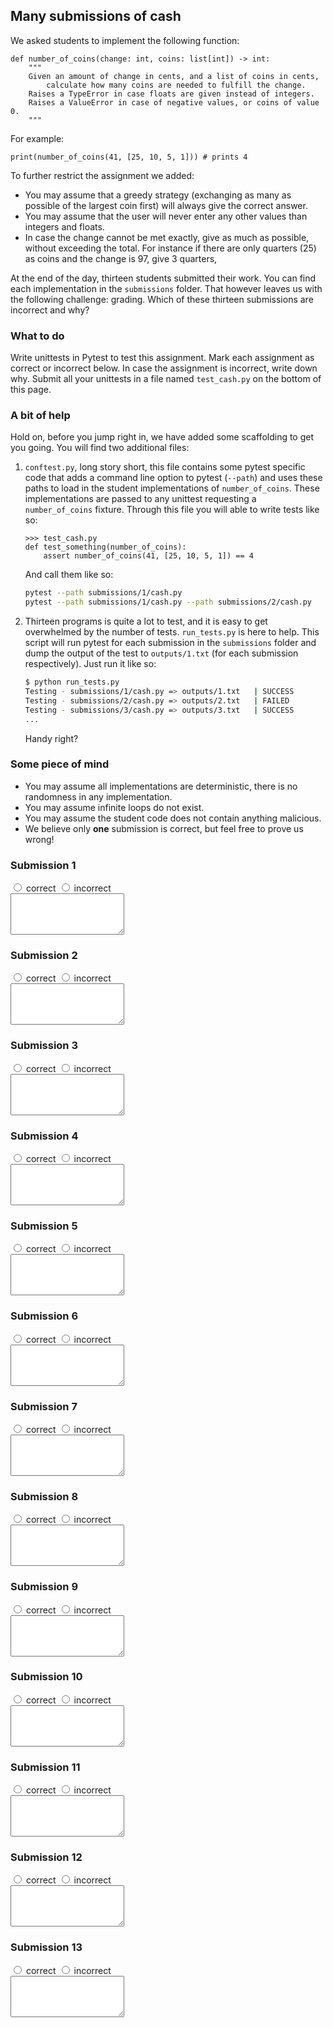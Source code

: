 ## Many submissions of cash

We asked students to implement the following function:

```Py
def number_of_coins(change: int, coins: list[int]) -> int:
    """
    Given an amount of change in cents, and a list of coins in cents,
        calculate how many coins are needed to fulfill the change.
    Raises a TypeError in case floats are given instead of integers.
    Raises a ValueError in case of negative values, or coins of value 0.
    """
```

For example:

```Py
print(number_of_coins(41, [25, 10, 5, 1])) # prints 4
```

To further restrict the assignment we added:

* You may assume that a greedy strategy (exchanging as many as possible of the largest coin first) will always give the correct answer.
* You may assume that the user will never enter any other values than integers and floats.
* In case the change cannot be met exactly, give as much as possible, without exceeding the total. For instance if there are only quarters (25) as coins and the change is 97, give 3 quarters,

At the end of the day, thirteen students submitted their work. You can find each implementation in the `submissions` folder. That however leaves us with the following challenge: grading. Which of these thirteen submissions are incorrect and why?

### What to do
Write unittests in Pytest to test this assignment. Mark each assignment as correct or incorrect below. In case the assignment is incorrect, write down why. Submit all your unittests in a file named `test_cash.py` on the bottom of this page. 

### A bit of help

Hold on, before you jump right in, we have added some scaffolding to get you going. You will find two additional files:

1. `conftest.py`, long story short, this file contains some pytest specific code that adds a command line option to pytest (`--path`) and uses these paths to load in the student implementations of `number_of_coins`. These implementations are passed to any unittest requesting a `number_of_coins` fixture. Through this file you will able to write tests like so:

    ```Py
    >>> test_cash.py
    def test_something(number_of_coins):
        assert number_of_coins(41, [25, 10, 5, 1]) == 4
    ```

    And call them like so:

    ```sh
    pytest --path submissions/1/cash.py
    pytest --path submissions/1/cash.py --path submissions/2/cash.py
    ```

2. Thirteen programs is quite a lot to test, and it is easy to get overwhelmed by the number of tests. `run_tests.py` is here to help. This script will run pytest for each submission in the `submissions` folder and dump the output of the test to `outputs/1.txt` (for each submission respectively). Just run it like so:

    ```sh
    $ python run_tests.py
    Testing - submissions/1/cash.py => outputs/1.txt   | SUCCESS
    Testing - submissions/2/cash.py => outputs/2.txt   | FAILED
    Testing - submissions/3/cash.py => outputs/3.txt   | SUCCESS
    ...
    ```



    Handy right?

### Some piece of mind

* You may assume all implementations are deterministic, there is no randomness in any implementation.
* You may assume infinite loops do not exist.
* You may assume the student code does not contain anything malicious.
* We believe only **one** submission is correct, but feel free to prove us wrong!


### Submission 1
    
<input type="radio" name="form[correct1]" value="correct" required>
<label for="correct1">correct</label>
<input type="radio" name="form[correct1]" value="incorrect" required>
<label for="correct1">incorrect</label><br/>
<textarea name="form[explanation1]" rows="4" required> </textarea>

### Submission 2
    
<input type="radio" name="form[correct2]" value="correct" required>
<label for="correct2">correct</label>
<input type="radio" name="form[correct2]" value="incorrect" required>
<label for="correct2">incorrect</label><br/>
<textarea name="form[explanation2]" rows="4" required> </textarea>

### Submission 3
    
<input type="radio" name="form[correct3]" value="correct" required>
<label for="correct3">correct</label>
<input type="radio" name="form[correct3]" value="incorrect" required>
<label for="correct3">incorrect</label><br/>
<textarea name="form[explanation3]" rows="4" required> </textarea>

### Submission 4
    
<input type="radio" name="form[correct4]" value="correct" required>
<label for="correct4">correct</label>
<input type="radio" name="form[correct4]" value="incorrect" required>
<label for="correct4">incorrect</label><br/>
<textarea name="form[explanation4]" rows="4" required> </textarea>

### Submission 5
    
<input type="radio" name="form[correct5]" value="correct" required>
<label for="correct5">correct</label>
<input type="radio" name="form[correct5]" value="incorrect" required>
<label for="correct5">incorrect</label><br/>
<textarea name="form[explanation5]" rows="4" required> </textarea>

### Submission 6
    
<input type="radio" name="form[correct6]" value="correct" required>
<label for="correct6">correct</label>
<input type="radio" name="form[correct6]" value="incorrect" required>
<label for="correct6">incorrect</label><br/>
<textarea name="form[explanation6]" rows="4" required> </textarea>

### Submission 7
    
<input type="radio" name="form[correct7]" value="correct" required>
<label for="correct7">correct</label>
<input type="radio" name="form[correct7]" value="incorrect" required>
<label for="correct7">incorrect</label><br/>
<textarea name="form[explanation7]" rows="4" required> </textarea>

### Submission 8
    
<input type="radio" name="form[correct8]" value="correct" required>
<label for="correct8">correct</label>
<input type="radio" name="form[correct8]" value="incorrect" required>
<label for="correct8">incorrect</label><br/>
<textarea name="form[explanation8]" rows="4" required> </textarea>

### Submission 9
    
<input type="radio" name="form[correct9]" value="correct" required>
<label for="correct9">correct</label>
<input type="radio" name="form[correct9]" value="incorrect" required>
<label for="correct9">incorrect</label><br/>
<textarea name="form[explanation9]" rows="4" required> </textarea>

### Submission 10
    
<input type="radio" name="form[correct10]" value="correct" required>
<label for="correct10">correct</label>
<input type="radio" name="form[correct10]" value="incorrect" required>
<label for="correct10">incorrect</label><br/>
<textarea name="form[explanation10]" rows="4" required> </textarea>

### Submission 11
    
<input type="radio" name="form[correct11]" value="correct" required>
<label for="correct11">correct</label>
<input type="radio" name="form[correct11]" value="incorrect" required>
<label for="correct11">incorrect</label><br/>
<textarea name="form[explanation11]" rows="4" required> </textarea>

### Submission 12
    
<input type="radio" name="form[correct12]" value="correct" required>
<label for="correct12">correct</label>
<input type="radio" name="form[correct12]" value="incorrect" required>
<label for="correct12">incorrect</label><br/>
<textarea name="form[explanation12]" rows="4" required> </textarea>

### Submission 13
    
<input type="radio" name="form[correct13]" value="correct" required>
<label for="correct13">correct</label>
<input type="radio" name="form[correct13]" value="incorrect" required>
<label for="correct13">incorrect</label><br/>
<textarea name="form[explanation13]" rows="4" required> </textarea>